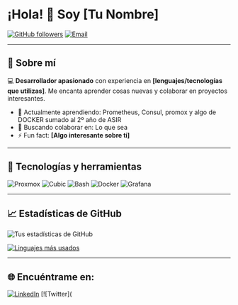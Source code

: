 # ¡Hola! 👋 Soy [Tu Nombre]

[![GitHub followers](https://img.shields.io/github/followers/tu-usuario?label=Seguidores&style=social)](https://github.com/TanausuAXCE)
[![Email](https://img.shields.io/badge/Email-Contactarme-red)](mailto:tu-email@example.com)

---

## 🚀 Sobre mí

💻 **Desarrollador apasionado** con experiencia en **[lenguajes/tecnologías que utilizas]**. Me encanta aprender cosas nuevas y colaborar en proyectos interesantes.

- 🌱 Actualmente aprendiendo: Prometheus, Consul, promox y algo de DOCKER sumado al 2º año de ASIR
- 👯 Buscando colaborar en: Lo que sea
- ⚡ Fun fact: **[Algo interesante sobre ti]**

---

## 🔧 Tecnologías y herramientas

![Proxmox](https://img.shields.io/badge/Proxmox-E57000?style=flat-square&logo=proxmox&logoColor=white)
![Cubic](https://img.shields.io/badge/Cubic-0078D6?style=flat-square&logo=cubic&logoColor=white)
![Bash](https://img.shields.io/badge/Bash-4EAA25?style=flat-square&logo=gnubash&logoColor=white)
![Docker](https://img.shields.io/badge/Docker-2496ED?style=flat-square&logo=docker&logoColor=white)
![Grafana](https://img.shields.io/badge/Grafana-F46800?style=flat-square&logo=grafana&logoColor=white)

---

## 📈 Estadísticas de GitHub

![Tus estadísticas de GitHub](https://github-readme-stats.vercel.app/api?username=TanausuAXCE&show_icons=true&theme=radical)

[![Linguajes más usados](https://github-readme-stats.vercel.app/api/top-langs/?username=TanausuAXCE&layout=compact&theme=radical)](https://github.com/anuraghazra/github-readme-stats)

---

## 🌐 Encuéntrame en:

[![LinkedIn](https://img.shields.io/badge/LinkedIn-blue?style=flat-square&logo=linkedin&logoColor=white)](https://www.linkedin.com/in/tanausú-lozano-cruz-6b7657305/)
[![Twitter](

